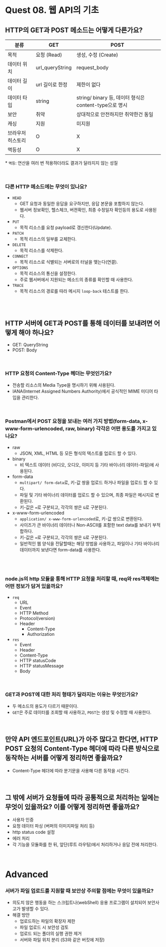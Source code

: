 # Quest 08. 웹 API의 기초

## HTTP의 GET과 POST 메소드는 어떻게 다른가요?

| 분류              | GET             | POST                                                   |
| ----------------- | --------------- | ------------------------------------------------------ |
| 목적              | 요청 (Read)     | 생성, 수정 (Create)                                    |
| 데이터 위치       | url_queryString | request_body                                           |
| 데이터 길이       | url 길이로 한정 | 제한이 없다                                            |
| 데이터 타입       | string          | string/ binary 등, 데이터 형식은 content-type으로 명시 |
| 보안              | 취약            | 상대적으로 안전하지만 취약한건 동일                    |
| 캐싱              | 지원            | 미지원                                                 |
| 브라우저 히스토리 | O               | X                                                      |
| 멱등성            | O               | X                                                      |

\* `멱등`: 연산을 여러 번 적용하더라도 결과가 달라지지 않는 성질

<br>

### 다른 HTTP 메소드에는 무엇이 있나요?

- `HEAD`
  - GET 요청과 동일한 응답을 요구하지만, 응답 본문을 포함하지 않는다.
  - 웹서버 정보확인, 헬스체크, 버젼확인, 최종 수정일자 확인등의 용도로 사용된다.
- `PUT`
  - 목적 리소스를 요청 payload로 갱신한다(Update).
- `PATCH`
  - 목적 리소스의 일부를 교체한다.
- `DELETE`
  - 목적 리소스를 삭제한다.
- `CONNECT`
  - 목적 리소스로 식별되는 서버로의 터널을 맺는다(연결).
- `OPTIONS`
  - 목적 리소스의 통신을 설정한다.
  - 주로 웹서버에서 지원되는 메소드의 종류를 확인할 때 사용한다.
- `TRACE`
  - 목적 리소스의 경로를 따라 메시지 `loop-back` 테스트를 한다.

<br><br>

## HTTP 서버에 GET과 POST를 통해 데이터를 보내려면 어떻게 해야 하나요?

- GET: QueryString
- POST: Body

<br>

### HTTP 요청의 Content-Type 헤더는 무엇인가요?

- 전송할 리소스의 Media Type을 명시하기 위해 사용된다.
- IANA(Internet Assigned Numbers Authority)에서 공식적인 MIME 미디어 타입을 관리한다.

<br>

### Postman에서 POST 요청을 보내는 여러 가지 방법(form-data, x-www-form-urlencoded, raw, binary) 각각은 어떤 용도를 가지고 있나요?

- raw
  - JSON, XML, HTML 등 모든 형식의 텍스트를 업로드 할 수 있다.
- binary
  - 비 텍스트 데이터 (비디오, 오디오, 이미지 등 기타 바이너리 데이터-파일)에 사용된다.
- form-data
  - `multipart/ form-data`로, 키-값 쌍을 업로드 하거나 파일을 업로드 할 수 있다.
  - 파일 및 기타 바이너리 데이터를 업로드 할 수 있으며, 최종 파일은 메시지로 변환된다.
  - 키-값은 `=`로 구분되고, 각각의 쌍은 `&`로 구분된다.
- x-www-form-urlencoded
  - `application/ x-www-form-urlencoded`로, 키-값 쌍으로 변환된다.
  - 사이즈가 큰 바이너리 데이터나 Non-ASCII를 포함한 text data를 보내기 부적합하다.
  - 키-값은 `=`로 구분되고, 각각의 쌍은 `&`로 구분된다.
  - 일반적인 웹 양식을 전달할때는 해당 방법을 사용하고, 파일이나 기타 바이너리 데이터까지 보낸다면 form-data를 사용한다.

<br><br>

### node.js의 http 모듈을 통해 HTTP 요청을 처리할 때, req와 res객체에는 어떤 정보가 담겨 있을까요?

- `req`
  - URL
  - Event
  - HTTP Method
  - Protocol(version)
  - Header
    - Content-Type
    - Authorization
- `res`
  - Event
  - Header
  - Content-Type
  - HTTP statusCode
  - HTTP statusMessage
  - Body

<br>

### GET과 POST에 대한 처리 형태가 달라지는 이유는 무엇인가요?

- 두 메소드의 용도가 다르기 때문이다.
- `GET`은 주로 데이터를 조회할 때 사용하고, `POST`는 생성 및 수정할 때 사용한다.

<br>

## 만약 API 엔드포인트(URL)가 아주 많다고 한다면, HTTP POST 요청의 Content-Type 헤더에 따라 다른 방식으로 동작하는 서버를 어떻게 정리하면 좋을까요?

- Content-Type 헤더에 따라 분기문을 사용해 다른 동작을 시킨다.

<br>

## 그 밖에 서버가 요청들에 따라 공통적으로 처리하는 일에는 무엇이 있을까요? 이를 어떻게 정리하면 좋을까요?

- 사용자 인증
- 요청 데이터 파싱 (버퍼의 이미지파일 처리 등)
- http status code 설정
- 에러 처리
- 각 기능을 모듈화를 한 뒤, 앞단(루트 라우팅)에서 처리하거나 응답 전에 처리한다.

<br>

# Advanced

### 서버가 파일 업로드를 지원할 때 보안상 주의할 점에는 무엇이 있을까요?

- 의도치 않은 행동을 하는 스크립트나(webShell) 응용 프로그램이 설치되어 보안사고가 발생할 수 있다.
- 해결 방안
  - 업로드하는 파일의 확장자 제한
  - 파일 업로드 시 보안성 검토
  - 업로드 되는 폴더의 실행 권한 제거
  - 서버와 파일 위치 분리 (S3와 같은 버킷에 저장)
